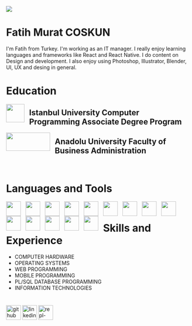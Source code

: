 <img align="center" src="https://media.licdn.com/dms/image/D4E16AQElHyLOeH0Ulg/profile-displaybackgroundimage-shrink_350_1400/0/1690838102975?e=1713398400&v=beta&t=eNlgfsdL_PPrgNUtyeeBWbcInuRXvq2pAty1jxT403E" />


# Fatih Murat COSKUN
I'm Fatih from Turkey. I'm working as an IT manager. I really enjoy learning languages and frameworks like React and React Native. I do content on Design and development. I also enjoy using Photoshop, Illustrator, Blender, UI, UX and desing in general. 
<br/>

# Education
<img align="left" width="50px" style="padding-right:10px;" src='https://www.istanbul.edu.tr/css/theme/default/img/logo/iu.png'>
<h2>Istanbul University Computer Programming Associate Degree Program</h2>
<img align="left" width="120px" height="50px" style="padding-right:10px;" src='https://www.anadolu.edu.tr/assets/img/headerLogoWhite_en.png'>
<h2>Anadolu University Faculty of Business Administration</h2>

<br/>

# Languages and Tools
<!-- https://devicon.dev/ -->
<img align="left" width="40px" style="padding-right:10px;" src="https://cdn.jsdelivr.net/gh/devicons/devicon/icons/javascript/javascript-plain.svg" />
<img align="left" width="40px" style="padding-right:10px;" src="https://cdn.jsdelivr.net/gh/devicons/devicon@latest/icons/typescript/typescript-original.svg" />
<img align="left" width="40px" style="padding-right:10px;" src="https://cdn.jsdelivr.net/gh/devicons/devicon/icons/react/react-original.svg" />
<img align="left" width="40px" style="padding-right:10px;" src="https://cdn.jsdelivr.net/gh/devicons/devicon@latest/icons/nodejs/nodejs-plain-wordmark.svg" />
<img align="left" width="40px" style="padding-right:10px;" src="https://cdn.jsdelivr.net/gh/devicons/devicon@latest/icons/php/php-original.svg" />
<img align="left" width="40px" style="padding-right:10px;" src="https://cdn.jsdelivr.net/gh/devicons/devicon@latest/icons/azuresqldatabase/azuresqldatabase-original.svg" />
<img align="left" width="40px" style="padding-right:10px;" src="https://cdn.jsdelivr.net/gh/devicons/devicon@latest/icons/python/python-original-wordmark.svg" />
<img align="left" width="40px" style="padding-right:10px;" src="https://cdn.jsdelivr.net/gh/devicons/devicon/icons/linux/linux-original.svg" />
<img align="left" width="40px" style="padding-right:10px;" src="https://cdn.jsdelivr.net/gh/devicons/devicon@latest/icons/csharp/csharp-original.svg" />
<img align="left" width="40px" style="padding-right:10px;" src="https://cdn.jsdelivr.net/gh/devicons/devicon@latest/icons/c/c-original.svg" />
<img align="left" width="40px" style="padding-right:10px;" src="https://cdn.jsdelivr.net/gh/devicons/devicon@latest/icons/blender/blender-original.svg" />
<img align="left" width="40px" style="padding-right:10px;" src="https://cdn.jsdelivr.net/gh/devicons/devicon@latest/icons/photoshop/photoshop-original.svg" />
<img align="left" width="40px" style="padding-right:10px;" src="https://cdn.jsdelivr.net/gh/devicons/devicon@latest/icons/illustrator/illustrator-plain.svg" />
<img align="left" width="40px" style="padding-right:10px;" src="https://blog.logomyway.com/wp-content/uploads/2023/08/chatgpt-logo-696x406.png" />

<br>
<h1> </h1>
<h1>Skills and Experience</h1>

* COMPUTER HARDWARE
* OPERATING SYSTEMS
* WEB PROGRAMMING
* MOBILE PROGRAMMING
* PL/SQL DATABASE PROGRAMMING
* INFORMATION TECHNOLOGIES 
<h1> </h1>

[<img src='https://media.licdn.com/dms/image/D4D2DAQFSto8GknLxPQ/profile-treasury-image-shrink_800_800/0/1685923943844?e=1708282800&v=beta&t=l-MP9a1pR-lFCoIokzA00psXgWQhdFjYqdJXzznZlk4' alt='github' height='40'>](https://github.com/fmcoskun)
[<img src='https://cdn.jsdelivr.net/gh/devicons/devicon@latest/icons/linkedin/linkedin-original.svg' alt='linkedin' height='40'>](https://www.linkedin.com/in/fmcoskun/)
[<img src='https://cdn.jsdelivr.net/gh/devicons/devicon@latest/icons/replit/replit-original.svg' alt='repl-dot-it' height='40'>](https://replit.com/@fmcoskun)  

